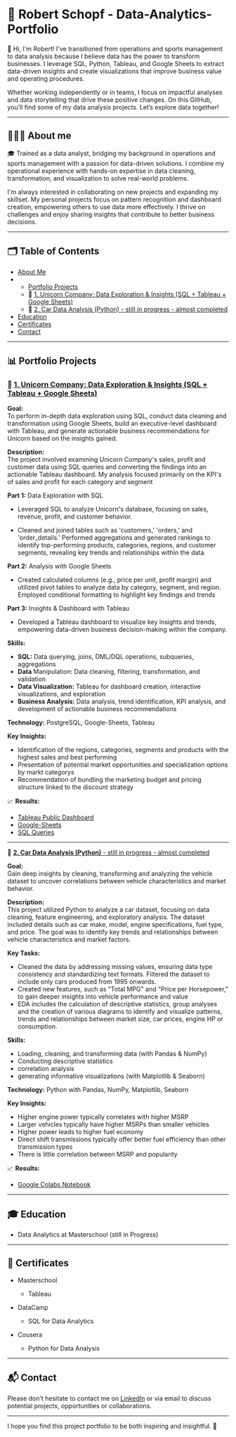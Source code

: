 #  🧨 Robert Schopf - Data-Analytics-Portfolio

👋 Hi, I'm Robert! I've transitioned from operations and sports management to data analysis because I believe data has the power to transform businesses. I leverage SQL, Python, Tableau, and Google Sheets to extract data-driven insights and create visualizations that improve business value and operating procedures. 

Whether working independently or in teams, I focus on impactful analyses and data storytelling that drive these positive changes. On this GitHub, you’ll find some of my data analysis projects. Let’s explore data together!

---

## 👨🏻‍💻 About me

🎓 Trained as a data analyst, bridging my background in operations and sports management with a passion for data-driven solutions. I combine my operational experience with hands-on expertise in data cleaning, transformation, and visualization to solve real-world problems. 

I'm always interested in collaborating on new projects and expanding my skillset.  My personal projects focus on pattern recognition and dashboard creation, empowering others to use data more effectively. I thrive on challenges and enjoy sharing insights that contribute to better business decisions.

---

## 🗂️ Table of Contents
* [About Me]()
* * [Portfolio Projects]()
  * 🦄 [1. Unicorn Company: Data Exploration & Insights (SQL + Tableau + Google Sheets)](https://github.com/robertschopf/unicorn_project)
  * 🚗 [2. Car Data Analysis (Python) - still in progress - almost completed]()
* [Education]()
* [Certificates]()
* [Contact]()

---

## 📊 Portfolio Projects

### 🦄 [**1. Unicorn Company: Data Exploration & Insights (SQL + Tableau + Google Sheets)**](https://github.com/robertschopf/unicorn_project)

**Goal:**  
To perform in-depth data exploration using SQL, conduct data cleaning and transformation using Google Sheets, build an executive-level dashboard with Tableau, and generate actionable business recommendations for Unicorn based on the insights gained.

**Description:**  
The project involved examining Unicorn Company's sales, profit and customer data using SQL queries and converting the findings into an actionable Tableau dashboard. My analysis focused primarily on the KPI's of sales and profit for each category and segment

**Part 1:** Data Exploration with SQL
* Leveraged SQL to analyze Unicorn's database, focusing on sales, revenue, profit, and customer behavior. 

* Cleaned and joined tables such as 'customers,' 'orders,' and 'order_details.' Performed aggregations and generated rankings to identify top-performing products, categories, regions, and customer segments, revealing key trends and relationships within the data.

**Part 2:** Analysis with Google Sheets
* Created calculated columns (e.g., price per unit, profit margin) and utilized pivot tables to analyze data by category, segment, and region. Employed conditional formatting to highlight key findings and trends

**Part 3:** Insights & Dashboard with Tableau
* Developed a Tableau dashboard to visualize key insights and trends, empowering data-driven business decision-making within the company.

**Skills:**
* **SQL:** Data querying, joins, DML/DQL operations, subqueries, aggregations
* **Data** Manipulation: Data cleaning, filtering, transformation, and validation
* **Data Visualization:** Tableau for dashboard creation, interactive visualizations, and exploration
* **Business Analysis:** Data analysis, trend identification, KPI analysis, and development of actionable business recommendations

**Technology:** 
PostgreSQL, Google-Sheets, Tableau

**Key Insights:**
* Identification of the regions, categories, segments and products with the highest sales and best performing
* Presentation of potential market opportunities and specialization options by markt categorys
* Recommendation of bundling the marketing budget and pricing structure linked to the discount strategy

📈 **Results:**
* [Tableau Public Dashboard]()
* [Google-Sheets]() 
* [SQL Queries]()

---

🚗 [**2. Car Data Analysis (Python)** - still in progress - almost completed]()

**Goal:**  
Gain deep insights by cleaning, transforming and analyzing the vehicle dataset to uncover correlations between vehicle characteristics and market behavior.

**Description:**  
This project utilized Python to analyze a car dataset, focusing on data cleaning, feature engineering, and exploratory analysis. The dataset included details such as car make, model, engine specifications, fuel type, and price. The goal was to identify key trends and relationships between vehicle characteristics and market factors.

**Key Tasks:**
* Cleaned the data by addressing missing values, ensuring data type consistency and standardizing text formats. Filtered the dataset to include only cars produced from 1995 onwards.
* Created new features, such as "Total MPG" and "Price per Horsepower," to gain deeper insights into vehicle performance and value
* EDA includes the calculation of descriptive statistics, group analyses and the creation of various diagrams to identify and visualize patterns, trends and relationships between market size, car prices, engine HP or consumption.

**Skills:**
* Loading, cleaning, and transforming data  (with Pandas & NumPy)
* Conducting descriptive statistics
* correlation analysis 
* generating informative visualizations (with Matplotlib & Seaborn)

**Technology:** 
Python with Pandas, NumPy, Matplotlib, Seaborn

**Key Insights:**
* Higher engine power typically correlates with higher MSRP
* Larger vehicles typically have higher MSRPs than smaller vehicles
* Higher power leads to higher fuel economy
* Direct shift transmissions typically offer better fuel efficiency than other transmission types
* There is little correlation between MSRP and popularity

📈 **Results:**
* [Google Colabs Notebook]()

---

## 🎓 Education

* Data Analytics at Masterschool (still in Progress)

---

## 📜 Certificates

* Masterschool
   * Tableau

* DataCamp
  * SQL for Data Analytics

* Cousera
  * Python for Data Analysis

---

## 📬 Contact
Please don't hesitate to contact me on [LinkedIn](http://www.linkedin.com/in/robertschopf) or via email to discuss potential projects, opportunities or collaborations.

---

I hope you find this project portfolio to be both inspiring and insightful. 🌟
